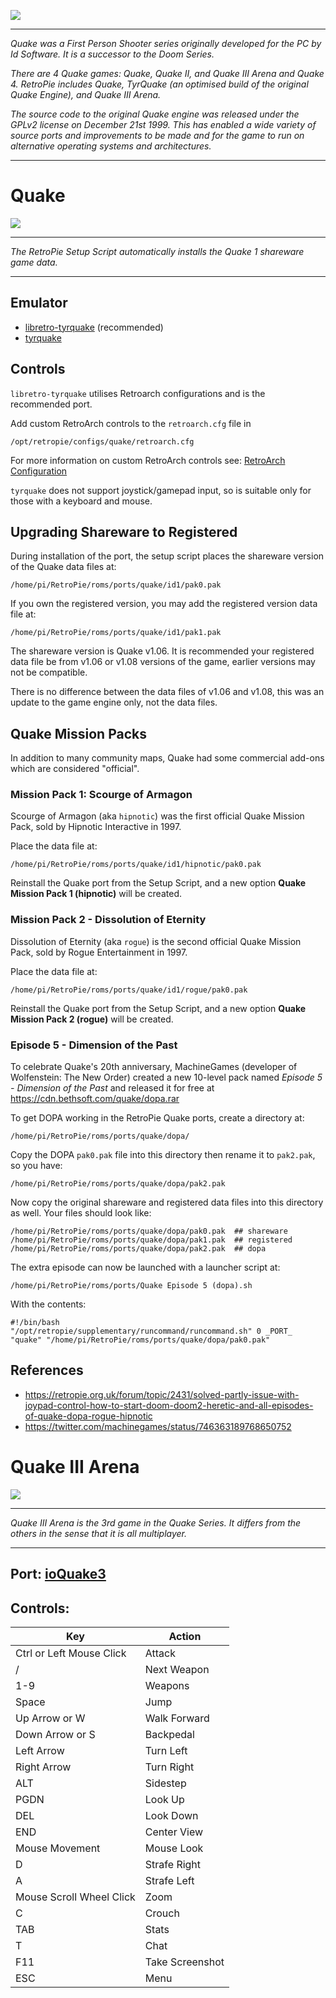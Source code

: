 ![](http://cdn.akamai.steamstatic.com/steam/subs/434/header_586x192.jpg?t=1343157844)
***
_Quake was a First Person Shooter series originally developed for the PC by Id Software. It is a successor to the Doom Series._

_There are 4 Quake games: Quake, Quake II, and Quake III Arena and Quake 4. RetroPie includes Quake, TyrQuake (an optimised build of the original Quake Engine), and Quake III Arena._

_The source code to the original Quake engine was released under the GPLv2 license on December 21st 1999. This has enabled a wide variety of source ports and improvements to be made and for the game to run on alternative operating systems and architectures._

***
# Quake
![](http://www.gameranx.com/images/updates/1294053269_quake_fps.jpg)

***
_The RetroPie Setup Script automatically installs the Quake 1 shareware game data._

***
## Emulator

* [libretro-tyrquake](https://github.com/libretro/tyrquake) (recommended)
* [tyrquake](https://github.com/RetroPie/tyrquake)

## Controls

`libretro-tyrquake` utilises Retroarch configurations and is the recommended port.

Add custom RetroArch controls to the `retroarch.cfg` file in

```shell
/opt/retropie/configs/quake/retroarch.cfg
```
For more information on custom RetroArch controls see: [RetroArch Configuration](https://github.com/RetroPie/RetroPie-Setup/wiki/RetroArch-Configuration)

`tyrquake` does not support joystick/gamepad input, so is suitable only for those with a keyboard and mouse.

## Upgrading Shareware to Registered

During installation of the port, the setup script places the shareware version of the Quake data files at:

~~~
/home/pi/RetroPie/roms/ports/quake/id1/pak0.pak
~~~

If you own the registered version, you may add the registered version data file at:

~~~
/home/pi/RetroPie/roms/ports/quake/id1/pak1.pak
~~~

The shareware version is Quake v1.06. It is recommended your registered data file be from v1.06 or v1.08 versions of the game, earlier versions may not be compatible.

There is no difference between the data files of v1.06 and v1.08, this was an update to the game engine only, not the data files.

## Quake Mission Packs

In addition to many community maps, Quake had some commercial add-ons which are considered "official".

### Mission Pack 1: Scourge of Armagon

Scourge of Armagon (aka `hipnotic`) was the first official Quake Mission Pack, sold by Hipnotic Interactive in 1997.

Place the data file at:

~~~
/home/pi/RetroPie/roms/ports/quake/id1/hipnotic/pak0.pak
~~~

Reinstall the Quake port from the Setup Script, and a new option **Quake Mission Pack 1 (hipnotic)** will be created.

### Mission Pack 2 - Dissolution of Eternity

Dissolution of Eternity (aka `rogue`) is the second official Quake Mission Pack, sold by Rogue Entertainment in 1997.

Place the data file at:

~~~
/home/pi/RetroPie/roms/ports/quake/id1/rogue/pak0.pak
~~~

Reinstall the Quake port from the Setup Script, and a new option **Quake Mission Pack 2 (rogue)** will be created.

### Episode 5 - Dimension of the Past

To celebrate Quake's 20th anniversary, MachineGames (developer of Wolfenstein: The New Order) created a new 10-level pack named *Episode 5 - Dimension of the Past* and released it for free at https://cdn.bethsoft.com/quake/dopa.rar

To get DOPA working in the RetroPie Quake ports, create a directory at:

~~~
/home/pi/RetroPie/roms/ports/quake/dopa/
~~~

Copy the DOPA `pak0.pak` file into this directory then rename it to `pak2.pak`, so you have:

~~~
/home/pi/RetroPie/roms/ports/quake/dopa/pak2.pak
~~~

Now copy the original shareware and registered data files into this directory as well. Your files should look like:

~~~
/home/pi/RetroPie/roms/ports/quake/dopa/pak0.pak  ## shareware
/home/pi/RetroPie/roms/ports/quake/dopa/pak1.pak  ## registered
/home/pi/RetroPie/roms/ports/quake/dopa/pak2.pak  ## dopa
~~~

The extra episode can now be launched with a launcher script at:

~~~
/home/pi/RetroPie/roms/ports/Quake Episode 5 (dopa).sh
~~~

With the contents:

~~~
#!/bin/bash
"/opt/retropie/supplementary/runcommand/runcommand.sh" 0 _PORT_ "quake" "/home/pi/RetroPie/roms/ports/quake/dopa/pak0.pak"
~~~

## References

* https://retropie.org.uk/forum/topic/2431/solved-partly-issue-with-joypad-control-how-to-start-doom-doom2-heretic-and-all-episodes-of-quake-dopa-rogue-hipnotic
* https://twitter.com/machinegames/status/746363189768650752

# Quake III Arena

![](http://cdn.akamai.steamstatic.com/steam/apps/2200/header.jpg?t=1343157282)

***

_Quake III Arena is the 3rd game in the Quake Series. It differs from the others in the sense that it is all multiplayer._

***
## Port: [ioQuake3](https://github.com/raspberrypi/quake3)

## Controls:
Key  |  Action
 --- | ---
Ctrl or Left Mouse Click | Attack
/ | Next Weapon
1-9 | Weapons
Space | Jump
Up Arrow or W | Walk Forward
Down Arrow or S | Backpedal
Left Arrow | Turn Left 
Right Arrow  | Turn Right
ALT | Sidestep
PGDN | Look Up
DEL | Look Down
END | Center View
 Mouse Movement | Mouse Look
D | Strafe Right
A | Strafe Left
Mouse Scroll Wheel Click | Zoom
C | Crouch
TAB | Stats
T | Chat 
F11 | Take Screenshot
ESC | Menu